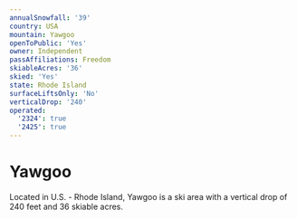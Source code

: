 ```yaml
---
annualSnowfall: '39'
country: USA
mountain: Yawgoo
openToPublic: 'Yes'
owner: Independent
passAffiliations: Freedom
skiableAcres: '36'
skied: 'Yes'
state: Rhode Island
surfaceLiftsOnly: 'No'
verticalDrop: '240'
operated:
  '2324': true
  '2425': true
---
```



# Yawgoo

Located in U.S. - Rhode Island, Yawgoo is a ski area with a vertical drop of 240 feet and 36 skiable acres.
